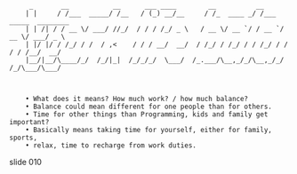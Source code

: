          _       __           __      ___ ____        __          __
        | |     / /___  _____/ /__   / (_) __/__     / /_  ____ _/ /___ _____  ________
        | | /| / / __ \/ ___/ //_/  / / / /_/ _ \   / __ \/ __ `/ / __ `/ __ \/ ___/ _ \
        | |/ |/ / /_/ / /  / ,<    / / / __/  __/  / /_/ / /_/ / / /_/ / / / / /__/  __/
        |__/|__/\____/_/  /_/|_|  /_/_/_/  \___/  /_.___/\__,_/_/\__,_/_/ /_/\___/\___/



        • What does it means? How much work? / how much balance?
        • Balance could mean different for one people than for others.
        • Time for other things than Programming, kids and family get important?
        • Basically means taking time for yourself, either for family, sports,
        • relax, time to recharge from work duties.

















































































slide 010
